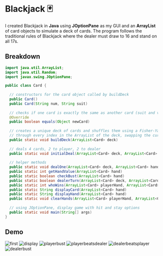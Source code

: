 # Blackjack :black_joker:
I created Blackjack in **Java** using **JOptionPane** as my GUI and an **ArrayList** of card objects to simulate a deck of cards. The program follows the traditional rules of Blackjack where the dealer must draw to 16 and stand on all 17s. 

## Breakdown
``` java
import java.util.ArrayList;
import java.util.Random;
import javax.swing.JOptionPane;

public class Card {
  
  // constructors for the card object called by buildDeck
  public Card()
  public Card(String num, String suit)
  
  // checks if one card is exactly the same as another card (suit and value)
  @Override
  public boolean equals(Object newCard)
  
  // creates a unique deck of cards and shuffles them using a Fisher-Yates shuffling algorithm where a loop iterates 
  // through every index in the ArrayList of the deck, swapping the current card with another random card.
  public static void buildDeck(ArrayList<Card> deck)
  
  // deals 4 cards, 2 to player, 2 to dealer
  public static void initialDeal(ArrayList<Card> deck, ArrayList<Card> playerHand, ArrayList<Card> dealerHand)
  
  // helper methods
  public static void dealOne(ArrayList<Card> deck, ArrayList<Card> hand)
  public static int getHandValue(ArrayList<Card> hand)
  public static boolean checkBust(ArrayList<Card> hand)
  public static boolean dealerTurn(ArrayList<Card> deck, ArrayList<Card> hand)
  public static int whoWins(ArrayList<Card> playerHand, ArrayList<Card> dealerHand)
  public static String displayCard(ArrayList<Card> hand)
  public static String displayHand(ArrayList<Card> hand)
  public static void clearHands(ArrayList<Card> playerHand, ArrayList<Card> dealerHand)
  
  // using JOptionPane, display game with hit and stay options
  public static void main(String[] args)
}
```

## Demo
![first](https://user-images.githubusercontent.com/70073219/176310926-a59f6ced-4558-4ad7-b722-98f57ead339d.png)
![display](https://user-images.githubusercontent.com/70073219/176310980-d9af3f1f-3998-4be6-980c-3d5655ec17b2.png)
![playerbust](https://user-images.githubusercontent.com/70073219/176311017-bed58d17-7d32-43fc-b6e3-f4d77c359968.png)
![playerbeatsdealer](https://user-images.githubusercontent.com/70073219/176311068-c5d2aad2-4a6b-4916-b675-781cd3d0e1ea.png)
![dealerbeatsplayer](https://user-images.githubusercontent.com/70073219/176311106-a8651fe5-9ead-4865-9f97-7dadb576b94d.png)
![dealerbust](https://user-images.githubusercontent.com/70073219/176311152-cae992a0-ed34-4fd5-8271-242549179ee0.png)
